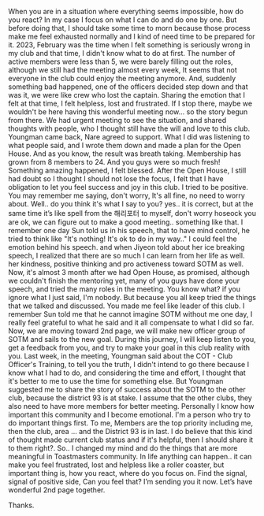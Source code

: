 When you are in a situation where everything seems impossible, how do you react? In my case I focus on what I can do and do one by one. But before doing that, I should take some time to morn because those process make me feel exhausted normally and I kind of need time to be prepared for it.
2023, February was the time when I felt something is seriously wrong in my club and that time, I didn't know what to do at first. The number of active members were less than 5, we were barely filling out the roles, although we still had the meeting almost every week, It seems that not everyone in the club could enjoy the meeting anymore.
And, suddenly something bad happened, one of the officers decided step down and that was it, we were like crew who lost the captain.
Sharing the emotion that I felt at that time, I felt helpless, lost and frustrated.
If I stop there, maybe we wouldn't be here having this wonderful meeting now... so the story begun from there.
We had urgent meeting to see the situation, and shared thoughts with people, who I thought still have the will and love to this club. Youngman came back, Nare agreed to support.
What I did was listening to what people said, and I wrote them down and made a plan for the Open House. And as you know, the result was breath taking. 
Membership has grown from 8 members to 24.
And you guys were so much fresh! Something amazing happened, I felt blessed.
After the Open House, I still had doubt so I thought I should not lose the focus, I felt that I have obligation to let you feel success and joy in this club. I tried to be positive. You may remember me saying, don't worry, It's all fine, no need to worry about.
Well.. do you think it's what I say to you? yes.. it is correct, but at the same time it’s like spell from the 해리포터 to myself, don't worry hoseock you are ok, we can figure out to make a good meeting.. something like that.
I remember one day Sun told us in his speech, that to have mind control, he tried to think like "It's nothing! It's ok to do in my way.." I could feel the emotion behind his speech. and when Jiyeon told about her ice breaking speech, I realized that there are so much I can learn from her life as well. her kindness, positive thinking and pro activeness toward SOTM as well.
Now, it's almost 3 month after we had Open House, as promised, although we couldn't finish the mentoring yet, many of you guys have done your speech, and tried the many roles in the meeting. You know what? if you ignore what I just said, I'm nobody. But because you all keep tried the things that we talked and discussed.
You made me feel like leader of this club. I remember Sun told me that he cannot imagine SOTM without me one day, I really feel grateful to what he said and it all compensate to what I did so far.
Now, we are moving toward 2nd page, we will make new officer group of SOTM and sails to the new goal. During this journey, I will keep listen to you, get a feedback from you, and try to make your goal in this club reality with you.
Last week, in the meeting, Youngman said about the COT - Club Officer's Training, to tell you the truth, I didn't intend to go there because I know what I had to do, and considering the time and effort, I thought that it's better to me to use the time for something else.
But Youngman suggested me to share the story of success about the SOTM to the other club, because the district 93 is at stake. I assume that the other clubs, they also need to have more members for better meeting. Personally I know how important this community and I become emotional.
I'm a person who try to do important things first. To me, Members are the top priority including me, then the club, area ... and the District 93 is in last. I do believe that this kind of thought made current club status and if it's helpful, then I should share it to them right?.
So.. I changed my mind and do the things that are more meaningful in Toastmasters community.
In life anything can happen.. it can make you feel frustrated, lost and helpless like a roller coaster, but important thing is, how you react, where do you focus on.
Find the signal, signal of positive side, Can you feel that? I’m sending you it now. Let’s have wonderful 2nd page together.

Thanks.
